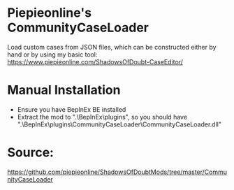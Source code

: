 # Piepieonline's CommunityCaseLoader

Load custom cases from JSON files, which can be constructed either by hand or by using my basic tool: https://www.piepieonline.com/ShadowsOfDoubt-CaseEditor/

# Manual Installation

* Ensure you have BepInEx BE installed
* Extract the mod to ".\BepInEx\plugins\", so you should have ".\BepInEx\plugins\CommunityCaseLoader\CommunityCaseLoader.dll"

# Source:

https://github.com/piepieonline/ShadowsOfDoubtMods/tree/master/CommunityCaseLoader
